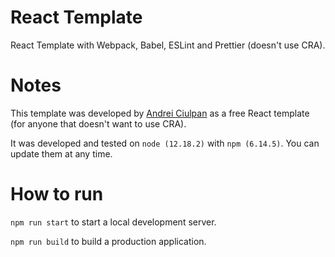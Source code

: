 # React Template

React Template with Webpack, Babel, ESLint and Prettier (doesn't use CRA).

# Notes

This template was developed by [Andrei Ciulpan](https://github.com/Jolsty) as a free React template (for anyone that doesn't want to use CRA).

It was developed and tested on `node (12.18.2)` with `npm (6.14.5)`. You can update them at any time.

# How to run

`npm run start` to start a local development server.

`npm run build` to build a production application.
